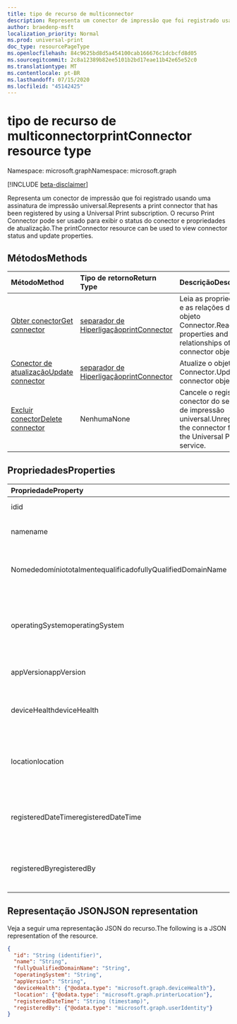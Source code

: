 ```yaml
---
title: tipo de recurso de multiconnector
description: Representa um conector de impressão que foi registrado usando uma assinatura de impressão universal. O recurso Print Connector pode ser usado para exibir o status do conector e propriedades de atualização.
author: braedenp-msft
localization_priority: Normal
ms.prod: universal-print
doc_type: resourcePageType
ms.openlocfilehash: 84c9625bd8d5a454100cab166676c1dcbcfd8d05
ms.sourcegitcommit: 2c8a12389b82ee5101b2bd17eae11b42e65e52c0
ms.translationtype: MT
ms.contentlocale: pt-BR
ms.lasthandoff: 07/15/2020
ms.locfileid: "45142425"
---
```

# <a name="printconnector-resource-type"></a><span data-ttu-id="d6ea9-104">tipo de recurso de multiconnector</span><span class="sxs-lookup"><span data-stu-id="d6ea9-104">printConnector resource type</span></span>

<span data-ttu-id="d6ea9-105">Namespace: microsoft.graph</span><span class="sxs-lookup"><span data-stu-id="d6ea9-105">Namespace: microsoft.graph</span></span>

[!INCLUDE [beta-disclaimer](../../includes/beta-disclaimer.md)]

<span data-ttu-id="d6ea9-106">Representa um conector de impressão que foi registrado usando uma assinatura de impressão universal.</span><span class="sxs-lookup"><span data-stu-id="d6ea9-106">Represents a print connector that has been registered by using a Universal Print subscription.</span></span> <span data-ttu-id="d6ea9-107">O recurso Print Connector pode ser usado para exibir o status do conector e propriedades de atualização.</span><span class="sxs-lookup"><span data-stu-id="d6ea9-107">The printConnector resource can be used to view connector status and update properties.</span></span>

## <a name="methods"></a><span data-ttu-id="d6ea9-108">Métodos</span><span class="sxs-lookup"><span data-stu-id="d6ea9-108">Methods</span></span>

| <span data-ttu-id="d6ea9-109">Método</span><span class="sxs-lookup"><span data-stu-id="d6ea9-109">Method</span></span>       | <span data-ttu-id="d6ea9-110">Tipo de retorno</span><span class="sxs-lookup"><span data-stu-id="d6ea9-110">Return Type</span></span> | <span data-ttu-id="d6ea9-111">Descrição</span><span class="sxs-lookup"><span data-stu-id="d6ea9-111">Description</span></span> |
|:-------------|:------------|:------------|
| [<span data-ttu-id="d6ea9-112">Obter conector</span><span class="sxs-lookup"><span data-stu-id="d6ea9-112">Get connector</span></span>](../api/printconnector-get.md) | [<span data-ttu-id="d6ea9-113">separador de Hiperligação</span><span class="sxs-lookup"><span data-stu-id="d6ea9-113">printConnector</span></span>](printconnector.md) | <span data-ttu-id="d6ea9-114">Leia as propriedades e as relações do objeto Connector.</span><span class="sxs-lookup"><span data-stu-id="d6ea9-114">Read the properties and relationships of the connector object.</span></span> |
| [<span data-ttu-id="d6ea9-115">Conector de atualização</span><span class="sxs-lookup"><span data-stu-id="d6ea9-115">Update connector</span></span>](../api/printconnector-update.md) | [<span data-ttu-id="d6ea9-116">separador de Hiperligação</span><span class="sxs-lookup"><span data-stu-id="d6ea9-116">printConnector</span></span>](printconnector.md) | <span data-ttu-id="d6ea9-117">Atualize o objeto Connector.</span><span class="sxs-lookup"><span data-stu-id="d6ea9-117">Update the connector object.</span></span> |
| [<span data-ttu-id="d6ea9-118">Excluir conector</span><span class="sxs-lookup"><span data-stu-id="d6ea9-118">Delete connector</span></span>](../api/printconnector-delete.md) | <span data-ttu-id="d6ea9-119">Nenhuma</span><span class="sxs-lookup"><span data-stu-id="d6ea9-119">None</span></span> | <span data-ttu-id="d6ea9-120">Cancele o registro do conector do serviço de impressão universal.</span><span class="sxs-lookup"><span data-stu-id="d6ea9-120">Unregister the connector from the Universal Print service.</span></span> |

## <a name="properties"></a><span data-ttu-id="d6ea9-121">Propriedades</span><span class="sxs-lookup"><span data-stu-id="d6ea9-121">Properties</span></span>
| <span data-ttu-id="d6ea9-122">Propriedade</span><span class="sxs-lookup"><span data-stu-id="d6ea9-122">Property</span></span>     | <span data-ttu-id="d6ea9-123">Tipo</span><span class="sxs-lookup"><span data-stu-id="d6ea9-123">Type</span></span>        | <span data-ttu-id="d6ea9-124">Descrição</span><span class="sxs-lookup"><span data-stu-id="d6ea9-124">Description</span></span> |
|:-------------|:------------|:------------|
|<span data-ttu-id="d6ea9-125">id</span><span class="sxs-lookup"><span data-stu-id="d6ea9-125">id</span></span>|<span data-ttu-id="d6ea9-126">String</span><span class="sxs-lookup"><span data-stu-id="d6ea9-126">String</span></span>| <span data-ttu-id="d6ea9-127">Somente leitura.</span><span class="sxs-lookup"><span data-stu-id="d6ea9-127">Read-only.</span></span>|
|<span data-ttu-id="d6ea9-128">name</span><span class="sxs-lookup"><span data-stu-id="d6ea9-128">name</span></span>|<span data-ttu-id="d6ea9-129">Cadeia de caracteres</span><span class="sxs-lookup"><span data-stu-id="d6ea9-129">String</span></span>|<span data-ttu-id="d6ea9-130">O nome do conector.</span><span class="sxs-lookup"><span data-stu-id="d6ea9-130">The name of the connector.</span></span>|
|<span data-ttu-id="d6ea9-131">Nomededomíniototalmentequalificado</span><span class="sxs-lookup"><span data-stu-id="d6ea9-131">fullyQualifiedDomainName</span></span>|<span data-ttu-id="d6ea9-132">Cadeia de caracteres</span><span class="sxs-lookup"><span data-stu-id="d6ea9-132">String</span></span>|<span data-ttu-id="d6ea9-133">O nome de host do computador do conector.</span><span class="sxs-lookup"><span data-stu-id="d6ea9-133">The connector machine's hostname.</span></span>|
|<span data-ttu-id="d6ea9-134">operatingSystem</span><span class="sxs-lookup"><span data-stu-id="d6ea9-134">operatingSystem</span></span>|<span data-ttu-id="d6ea9-135">String</span><span class="sxs-lookup"><span data-stu-id="d6ea9-135">String</span></span>|<span data-ttu-id="d6ea9-136">A versão do sistema operacional do computador do conector.</span><span class="sxs-lookup"><span data-stu-id="d6ea9-136">The connector machine's operating system version.</span></span>|
|<span data-ttu-id="d6ea9-137">appVersion</span><span class="sxs-lookup"><span data-stu-id="d6ea9-137">appVersion</span></span>|<span data-ttu-id="d6ea9-138">Cadeia de caracteres</span><span class="sxs-lookup"><span data-stu-id="d6ea9-138">String</span></span>|<span data-ttu-id="d6ea9-139">A versão do conector.</span><span class="sxs-lookup"><span data-stu-id="d6ea9-139">The connector's version.</span></span>|
|<span data-ttu-id="d6ea9-140">deviceHealth</span><span class="sxs-lookup"><span data-stu-id="d6ea9-140">deviceHealth</span></span>|[<span data-ttu-id="d6ea9-141">deviceHealth</span><span class="sxs-lookup"><span data-stu-id="d6ea9-141">deviceHealth</span></span>](devicehealth.md)|<span data-ttu-id="d6ea9-142">A integridade do dispositivo do conector.</span><span class="sxs-lookup"><span data-stu-id="d6ea9-142">The connector's device health.</span></span>|
|<span data-ttu-id="d6ea9-143">location</span><span class="sxs-lookup"><span data-stu-id="d6ea9-143">location</span></span>|[<span data-ttu-id="d6ea9-144">printerLocation</span><span class="sxs-lookup"><span data-stu-id="d6ea9-144">printerLocation</span></span>](printerlocation.md)|<span data-ttu-id="d6ea9-145">O local físico e/ou organizacional do conector.</span><span class="sxs-lookup"><span data-stu-id="d6ea9-145">The physical and/or organizational location of the connector.</span></span>|
|<span data-ttu-id="d6ea9-146">registeredDateTime</span><span class="sxs-lookup"><span data-stu-id="d6ea9-146">registeredDateTime</span></span>|<span data-ttu-id="d6ea9-147">DateTimeOffset</span><span class="sxs-lookup"><span data-stu-id="d6ea9-147">DateTimeOffset</span></span>|<span data-ttu-id="d6ea9-148">O DateTimeOffset quando o conector foi registrado.</span><span class="sxs-lookup"><span data-stu-id="d6ea9-148">The DateTimeOffset when the connector was registered.</span></span>|
|<span data-ttu-id="d6ea9-149">registeredBy</span><span class="sxs-lookup"><span data-stu-id="d6ea9-149">registeredBy</span></span>|[<span data-ttu-id="d6ea9-150">userIdentity</span><span class="sxs-lookup"><span data-stu-id="d6ea9-150">userIdentity</span></span>](useridentity.md)|<span data-ttu-id="d6ea9-151">O usuário que registrou o conector.</span><span class="sxs-lookup"><span data-stu-id="d6ea9-151">The user who registered the connector.</span></span>|

## <a name="json-representation"></a><span data-ttu-id="d6ea9-152">Representação JSON</span><span class="sxs-lookup"><span data-stu-id="d6ea9-152">JSON representation</span></span>

<span data-ttu-id="d6ea9-153">Veja a seguir uma representação JSON do recurso.</span><span class="sxs-lookup"><span data-stu-id="d6ea9-153">The following is a JSON representation of the resource.</span></span>

<!-- {
  "blockType": "resource",
  "optionalProperties": [

  ],
  "@odata.type": "microsoft.graph.printConnector"
}-->

```json
{
  "id": "String (identifier)",
  "name": "String",
  "fullyQualifiedDomainName": "String",
  "operatingSystem": "String",
  "appVersion": "String",
  "deviceHealth": {"@odata.type": "microsoft.graph.deviceHealth"},
  "location": {"@odata.type": "microsoft.graph.printerLocation"},
  "registeredDateTime": "String (timestamp)",
  "registeredBy": {"@odata.type": "microsoft.graph.userIdentity"}
}
```

<!-- uuid: 8fcb5dbc-d5aa-4681-8e31-b001d5168d79
2015-10-25 14:57:30 UTC -->
<!-- {
  "type": "#page.annotation",
  "description": "printConnector resource",
  "keywords": "",
  "section": "documentation",
  "tocPath": ""
}-->
